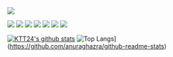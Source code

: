 <img src="https://i.imgur.com/0MbXRIU.png" >


![](https://img.shields.io/badge/-MacOS-informational?style=for-the-badge&logo=apple&logoColor=white&color=2bbc8a) ![](https://img.shields.io/badge/-TypeScript-informational?style=for-the-badge&logo=typescript&logoColor=white&color=2bbc8a) ![](https://img.shields.io/badge/-HTML5-informational?style=for-the-badge&logo=html5&logoColor=white&color=2bbc8a) ![](https://img.shields.io/badge/-CSS3-informational?style=for-the-badge&logo=css3&logoColor=white&color=2bbc8a) ![](https://img.shields.io/badge/-Java-informational?style=for-the-badge&logo=java&logoColor=white&color=2bbc8a) ![](https://img.shields.io/badge/-++-informational?style=for-the-badge&logo=c&logoColor=white&color=2bbc8a) ![](https://img.shields.io/badge/-Swift-informational?style=for-the-badge&logo=swift&logoColor=white&color=2bbc8a)

[![KTT24's github stats](https://github-readme-stats.vercel.app/api?username=KTT24&theme=vue&show_icons=true)](https://github.com/KTT24/github-readme-stats)
![Top Langs](https://github-readme-stats.vercel.app/api/top-langs/?username=KTT24ra&layout=compact)](https://github.com/anuraghazra/github-readme-stats)
